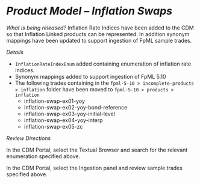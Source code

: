 # *Product Model – Inflation Swaps*

_What is being released?_
Inflation Rate Indices have been added to the CDM so that Inflation Linked products can be represented.  In addition synonym mappings have been updated to support ingestion of FpML sample trades.

_Details_

- `InflationRateIndexEnum` added containing enumeration of inflation rate indices.
- Synonym mappings added to support ingestion of FpML 5.10
- The following trades containing in the `fpml-5-10 > incomplete-products > inflation` folder have been moved to `fpml-5-10 > products > inflation`
  - inflation-swap-ex01-yoy
  - inflation-swap-ex02-yoy-bond-reference
  - inflation-swap-ex03-yoy-initial-level
  - inflation-swap-ex04-yoy-interp
  - inflation-swap-ex05-zc

_Review Directions_

In the CDM Portal, select the Textual Browser and search for the relevant enumeration specified above.

In the CDM Portal, select the Ingestion panel and review sample trades specified above.
